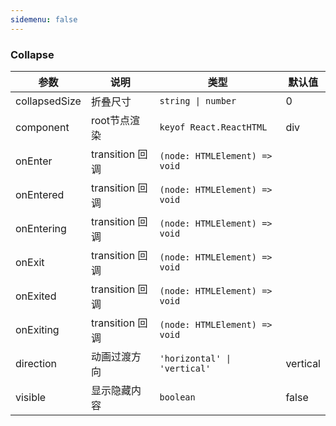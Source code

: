 ```yaml
---
sidemenu: false
---
```


### Collapse

| 参数	|说明	|类型	|默认值
| --- | --- | --- | ---
| collapsedSize | 折叠尺寸 | `string \| number` | 0
| component | root节点渲染 | `keyof React.ReactHTML` | div
| onEnter | transition 回调 | `(node: HTMLElement) => void` |
| onEntered | transition 回调 | `(node: HTMLElement) => void` |
| onEntering | transition 回调 | `(node: HTMLElement) => void` |
| onExit | transition 回调 | `(node: HTMLElement) => void` |
| onExited | transition 回调 | `(node: HTMLElement) => void` |
| onExiting | transition 回调 | `(node: HTMLElement) => void` |
| direction | 动画过渡方向 | `'horizontal' \| 'vertical'` | vertical
| visible | 显示隐藏内容 | `boolean` | false
